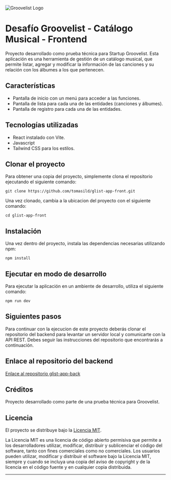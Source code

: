 

![Groovelist Logo](https://groovelistapplication2.s3.amazonaws.com/GrooveList/Landing+Page/logo-transparente.png) 
# Desafío Groovelist - Catálogo Musical - Frontend

Proyecto desarrollado como prueba técnica para Startup Groovelist. Esta aplicación es una herramienta de gestión de un catálogo musical, que permite listar, agregar y modificar la información de las canciones y su relación con los álbumes a los que pertenecen.

## Características

- Pantalla de inicio con un menú para acceder a las funciones.
- Pantalla de lista para cada una de las entidades (canciones y álbumes).
- Pantalla de registro para cada una de las entidades.

## Tecnologías utilizadas

- React instalado con Vite.
- Javascript 
- Tailwind CSS para los estilos.

## Clonar el proyecto

Para obtener una copia del proyecto, simplemente clona el repositorio ejecutando el siguiente comando:

`git clone https://github.com/tomasild/glist-app-front.git`

Una vez clonado, cambia a la ubicacion del proyecto con el siguiente comando:

`cd glist-app-front`


## Instalación

Una vez dentro del proyecto, instala las dependencias necesarias utilizando npm:

`npm install`


## Ejecutar en modo de desarrollo

Para ejecutar la aplicación en un ambiente de desarrollo, utiliza el siguiente comando:

`npm run dev`

## Siguientes pasos

Para continuar con la ejecucion de este proyecto deberás clonar el repositorio del backend para levantar un servidor local y comunicarte con la API REST. Debes seguir las instrucciones del repositorio que encontrarás a continuación.

## Enlace al repositorio del backend

[Enlace al repositorio glist-app-back](https://github.com/tomasild/glist-app-back)


## Créditos

Proyecto desarrollado como parte de una prueba técnica para Groovelist.

## Licencia

El proyecto se distribuye bajo la [Licencia MIT](https://opensource.org/licenses/MIT).

La Licencia MIT es una licencia de código abierto permisiva que permite a los desarrolladores utilizar, modificar, distribuir y sublicenciar el código del software, tanto con fines comerciales como no comerciales. Los usuarios pueden utilizar, modificar y distribuir el software bajo la Licencia MIT, siempre y cuando se incluya una copia del aviso de copyright y de la licencia en el código fuente y en cualquier copia distribuida.

---


